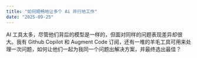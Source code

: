 ```yaml
---
title: "如何顺畅地让多个 Ai 并行地工作"
date: "2025-09-25"
---
```


AI 工具太多，尽管他们背后的模型是一样的，但面对同样的问题表现差异却很大。我有 Github Copilot 和 Augment Code 订阅，还有一堆的羊毛工具可用来处理一次问题，如何让他们一起为我同一个问题出解决方案，并最终选出最佳？